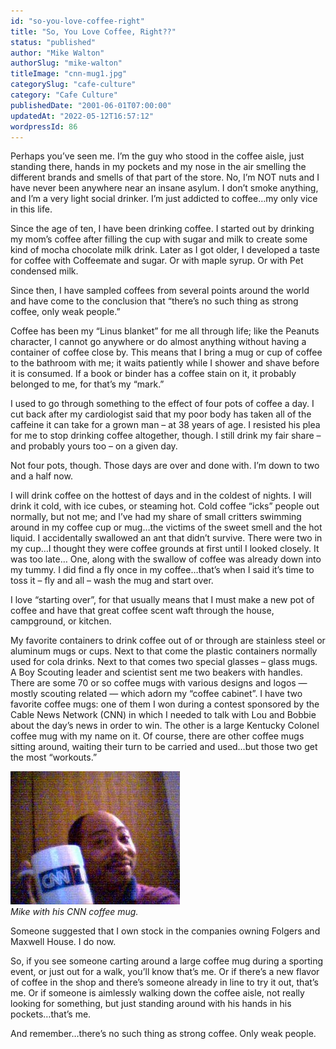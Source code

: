 ```yaml
---
id: "so-you-love-coffee-right"
title: "So, You Love Coffee, Right??"
status: "published"
author: "Mike Walton"
authorSlug: "mike-walton"
titleImage: "cnn-mug1.jpg"
categorySlug: "cafe-culture"
category: "Cafe Culture"
publishedDate: "2001-06-01T07:00:00"
updatedAt: "2022-05-12T16:57:12"
wordpressId: 86
---
```


Perhaps you’ve seen me. I’m the guy who stood in the coffee aisle, just standing there, hands in my pockets and my nose in the air smelling the different brands and smells of that part of the store. No, I’m NOT nuts and I have never been anywhere near an insane asylum. I don’t smoke anything, and I’m a very light social drinker. I’m just addicted to coffee…my only vice in this life.

Since the age of ten, I have been drinking coffee. I started out by drinking my mom’s coffee after filling the cup with sugar and milk to create some kind of mocha chocolate milk drink. Later as I got older, I developed a taste for coffee with Coffeemate and sugar. Or with maple syrup. Or with Pet condensed milk.

Since then, I have sampled coffees from several points around the world and have come to the conclusion that “there’s no such thing as strong coffee, only weak people.”

Coffee has been my “Linus blanket” for me all through life; like the Peanuts character, I cannot go anywhere or do almost anything without having a container of coffee close by. This means that I bring a mug or cup of coffee to the bathroom with me; it waits patiently while I shower and shave before it is consumed. If a book or binder has a coffee stain on it, it probably belonged to me, for that’s my “mark.”

I used to go through something to the effect of four pots of coffee a day. I cut back after my cardiologist said that my poor body has taken all of the caffeine it can take for a grown man – at 38 years of age. I resisted his plea for me to stop drinking coffee altogether, though. I still drink my fair share – and probably yours too – on a given day.

Not four pots, though. Those days are over and done with. I’m down to two and a half now.

I will drink coffee on the hottest of days and in the coldest of nights. I will drink it cold, with ice cubes, or steaming hot. Cold coffee “icks” people out normally, but not me; and I’ve had my share of small critters swimming around in my coffee cup or mug…the victims of the sweet smell and the hot liquid. I accidentally swallowed an ant that didn’t survive. There were two in my cup…I thought they were coffee grounds at first until I looked closely. It was too late… One, along with the swallow of coffee was already down into my tummy. I did find a fly once in my coffee…that’s when I said it’s time to toss it – fly and all – wash the mug and start over.

I love “starting over”, for that usually means that I must make a new pot of coffee and have that great coffee scent waft through the house, campground, or kitchen.

My favorite containers to drink coffee out of or through are stainless steel or aluminum mugs or cups. Next to that come the plastic containers normally used for cola drinks. Next to that comes two special glasses – glass mugs. A Boy Scouting leader and scientist sent me two beakers with handles. There are some 70 or so coffee mugs with various designs and logos — mostly scouting related — which adorn my “coffee cabinet”. I have two favorite coffee mugs: one of them I won during a contest sponsored by the Cable News Network (CNN) in which I needed to talk with Lou and Bobbie about the day’s news in order to win. The other is a large Kentucky Colonel coffee mug with my name on it. Of course, there are other coffee mugs sitting around, waiting their turn to be carried and used…but those two get the most “workouts.”

![cnn mug](cnn-mug1.jpg)  
*Mike with his CNN coffee mug.*

Someone suggested that I own stock in the companies owning Folgers and Maxwell House. I do now.

So, if you see someone carting around a large coffee mug during a sporting event, or just out for a walk, you’ll know that’s me. Or if there’s a new flavor of coffee in the shop and there’s someone already in line to try it out, that’s me. Or if someone is aimlessly walking down the coffee aisle, not really looking for something, but just standing around with his hands in his pockets…that’s me.

And remember…there’s no such thing as strong coffee. Only weak people.
